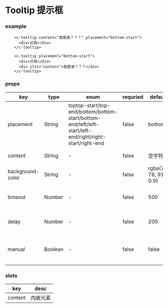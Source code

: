 # Tooltip 提示框

### example

<tooltip-index />

```
    <c-tooltip content="我是谁？？？" placement="bottom-start">
      <div>点我</div>
    </c-tooltip>

    <c-tooltip placement="bottom-start">
      <div>点我</div>
      <div slot="content">我是谁？？？</div>
    </c-tooltip>
```

### props

| key              | type    | enum                                                                                                     | requried | default               | desc                     |
| ---------------- | ------- | -------------------------------------------------------------------------------------------------------- | -------- | --------------------- | ------------------------ |
| placement        | String  | toptop-start/top-end/bottom/bottom-start/bottom-end/left/left-start/left-end/right/right-start/right-end | false    | bottom                | 显示位置                 |
| content          | String  | -                                                                                                        | false    | 空字符串              | 内容区域                 |
| background-color | String  | -                                                                                                        | false    | rgba(70, 76, 91, 0.9) | 背景颜色                 |
| timeout          | Number  | -                                                                                                        | false    | 500                   | 消失等待时间（ms）       |
| delay            | Number  | -                                                                                                        | false    | 200                   | 出现延迟时间（ms）       |
| manual           | Boolean | -                                                                                                        | false    | false                 | mouse 事件不触发显示隐藏 |

### slots

| key     | desc     |
| ------- | -------- |
| content | 内嵌元素 |
